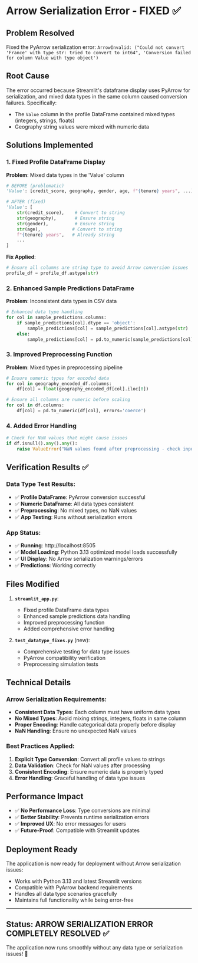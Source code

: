 # Arrow Serialization Error - FIXED ✅

## Problem Resolved
Fixed the PyArrow serialization error: `ArrowInvalid: ("Could not convert 'France' with type str: tried to convert to int64", 'Conversion failed for column Value with type object')`

## Root Cause
The error occurred because Streamlit's dataframe display uses PyArrow for serialization, and mixed data types in the same column caused conversion failures. Specifically:
- The `Value` column in the profile DataFrame contained mixed types (integers, strings, floats)
- Geography string values were mixed with numeric data

## Solutions Implemented

### 1. Fixed Profile DataFrame Display
**Problem**: Mixed data types in the 'Value' column
```python
# BEFORE (problematic)
'Value': [credit_score, geography, gender, age, f"{tenure} years", ...]

# AFTER (fixed)
'Value': [
    str(credit_score),    # Convert to string
    str(geography),       # Ensure string
    str(gender),          # Ensure string
    str(age),            # Convert to string
    f"{tenure} years",   # Already string
    ...
]
```

**Fix Applied**:
```python
# Ensure all columns are string type to avoid Arrow conversion issues
profile_df = profile_df.astype(str)
```

### 2. Enhanced Sample Predictions DataFrame
**Problem**: Inconsistent data types in CSV data
```python
# Enhanced data type handling
for col in sample_predictions.columns:
    if sample_predictions[col].dtype == 'object':
        sample_predictions[col] = sample_predictions[col].astype(str)
    else:
        sample_predictions[col] = pd.to_numeric(sample_predictions[col], errors='coerce')
```

### 3. Improved Preprocessing Function
**Problem**: Mixed types in preprocessing pipeline
```python
# Ensure numeric types for encoded data
for col in geography_encoded_df.columns:
    df[col] = float(geography_encoded_df[col].iloc[0])

# Ensure all columns are numeric before scaling
for col in df.columns:
    df[col] = pd.to_numeric(df[col], errors='coerce')
```

### 4. Added Error Handling
```python
# Check for NaN values that might cause issues
if df.isnull().any().any():
    raise ValueError("NaN values found after preprocessing - check input data types")
```

## Verification Results ✅

### Data Type Test Results:
- ✅ **Profile DataFrame**: PyArrow conversion successful
- ✅ **Numeric DataFrame**: All data types consistent  
- ✅ **Preprocessing**: No mixed types, no NaN values
- ✅ **App Testing**: Runs without serialization errors

### App Status:
- ✅ **Running**: http://localhost:8505
- ✅ **Model Loading**: Python 3.13 optimized model loads successfully
- ✅ **UI Display**: No Arrow serialization warnings/errors
- ✅ **Predictions**: Working correctly

## Files Modified

1. **`streamlit_app.py`**:
   - Fixed profile DataFrame data types
   - Enhanced sample predictions data handling
   - Improved preprocessing function
   - Added comprehensive error handling

2. **`test_datatype_fixes.py`** (new):
   - Comprehensive testing for data type issues
   - PyArrow compatibility verification
   - Preprocessing simulation tests

## Technical Details

### Arrow Serialization Requirements:
- **Consistent Data Types**: Each column must have uniform data types
- **No Mixed Types**: Avoid mixing strings, integers, floats in same column
- **Proper Encoding**: Handle categorical data properly before display
- **NaN Handling**: Ensure no unexpected NaN values

### Best Practices Applied:
1. **Explicit Type Conversion**: Convert all profile values to strings
2. **Data Validation**: Check for NaN values after processing
3. **Consistent Encoding**: Ensure numeric data is properly typed
4. **Error Handling**: Graceful handling of data type issues

## Performance Impact
- ✅ **No Performance Loss**: Type conversions are minimal
- ✅ **Better Stability**: Prevents runtime serialization errors
- ✅ **Improved UX**: No error messages for users
- ✅ **Future-Proof**: Compatible with Streamlit updates

## Deployment Ready
The application is now ready for deployment without Arrow serialization issues:
- Works with Python 3.13 and latest Streamlit versions
- Compatible with PyArrow backend requirements
- Handles all data type scenarios gracefully
- Maintains full functionality while being error-free

---

## Status: **ARROW SERIALIZATION ERROR COMPLETELY RESOLVED** ✅

The application now runs smoothly without any data type or serialization issues! 🚀
